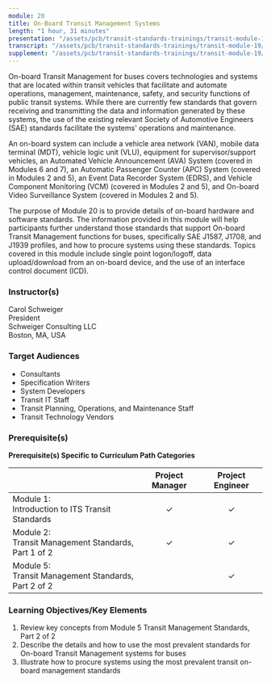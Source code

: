 ```yaml
---
module: 20
title: On-Board Transit Management Systems
length: "1 hour, 31 minutes"
presentation: "/assets/pcb/transit-standards-trainings/transit-module-19/mt19ppt.pdf"
transcript: "/assets/pcb/transit-standards-trainings/transit-module-19/mt19trans.pdf"
supplement: "/assets/pcb/transit-standards-trainings/transit-module-19/mt19sup.pdf"
---
```

On-board Transit Management for buses covers technologies and systems that are located within transit vehicles that facilitate and automate operations, management, maintenance, safety, and security functions of public transit systems. While there are currently few standards that govern receiving and transmitting the data and information generated by these systems, the use of the existing relevant Society of Automotive Engineers (SAE) standards facilitate the systems' operations and maintenance.

An on-board system can include a vehicle area network (VAN), mobile data terminal (MDT), vehicle logic unit (VLU), equipment for supervisor/support vehicles, an Automated Vehicle Announcement (AVA) System (covered in Modules 6 and 7), an Automatic Passenger Counter (APC) System (covered in Modules 2 and 5), an Event Data Recorder System (EDRS), and Vehicle Component Monitoring (VCM) (covered in Modules 2 and 5), and On-board Video Surveillance System (covered in Modules 2 and 5).

The purpose of Module 20 is to provide details of on-board hardware and software standards. The information provided in this module will help participants further understand those standards that support On-board Transit Management functions for buses, specifically SAE J1587, J1708, and J1939 profiles, and how to procure systems using these standards. Topics covered in this module include single point logon/logoff, data upload/download from an on-board device, and the use of an interface control document (ICD).

### Instructor(s)
Carol Schweiger  
President  
Schweiger Consulting LLC  
Boston, MA, USA

### Target Audiences
* Consultants
* Specification Writers
* System Developers
* Transit IT Staff
* Transit Planning, Operations, and Maintenance Staff
* Transit Technology Vendors

### Prerequisite(s)
**Prerequisite(s) Specific to Curriculum Path Categories**

| | Project Manager | Project Engineer |
| --- | :---: | :---: |
| Module 1:<br>Introduction to ITS Transit Standards | ✓ | ✓ |
| Module 2:<br>Transit Management Standards, Part 1 of 2 | ✓ | ✓ |
| Module 5:<br>Transit Management Standards, Part 2 of 2 | | ✓ |

### Learning Objectives/Key Elements
1. Review key concepts from Module 5 Transit Management Standards, Part 2 of 2
2. Describe the details and how to use the most prevalent standards for On-board Transit Management systems for buses
3. Illustrate how to procure systems using the most prevalent transit on-board management standards